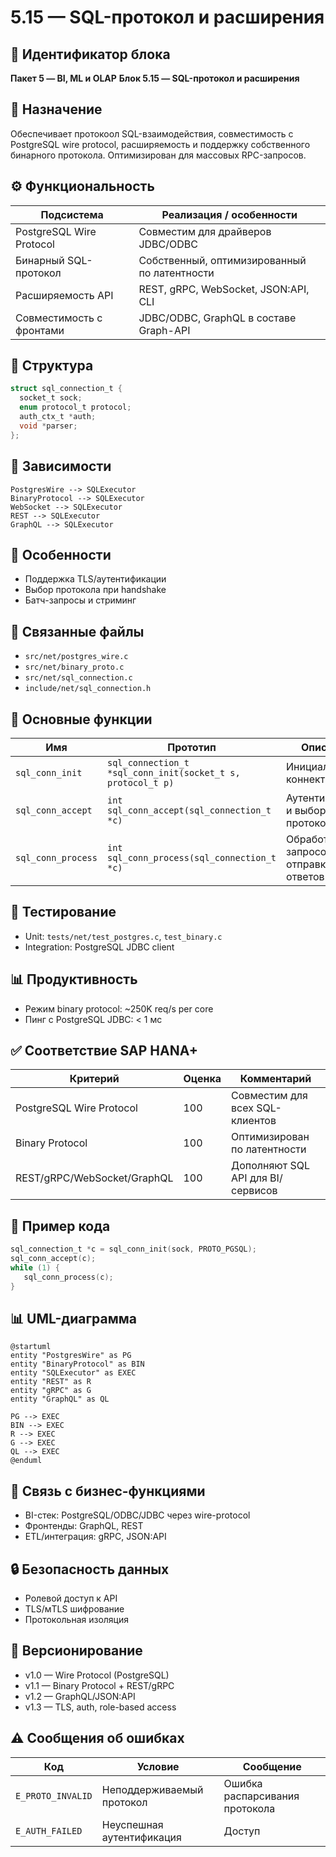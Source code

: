 # 5.15 — SQL-протокол и расширения

## 🏢 Идентификатор блока

**Пакет 5 — BI, ML и OLAP**
**Блок 5.15 — SQL-протокол и расширения**

## 🌟 Назначение

Обеспечивает протокоол SQL-взаимодействия, совместимость с PostgreSQL wire protocol, расширяемость и поддержку собственного бинарного протокола. Оптимизирован для массовых RPC-запросов.

## ⚙️ Функциональность

| Подсистема               | Реализация / особенности                     |
| ------------------------ | -------------------------------------------- |
| PostgreSQL Wire Protocol | Совместим для драйверов JDBC/ODBC            |
| Бинарный SQL-протокол    | Собственный, оптимизированный по латентности |
| Расширяемость API        | REST, gRPC, WebSocket, JSON\:API, CLI        |
| Совместимость с фронтами | JDBC/ODBC, GraphQL в составе Graph-API       |

## 📂 Структура

```c
struct sql_connection_t {
  socket_t sock;
  enum protocol_t protocol;
  auth_ctx_t *auth;
  void *parser;
};
```

## 🔄 Зависимости

```plantuml
PostgresWire --> SQLExecutor
BinaryProtocol --> SQLExecutor
WebSocket --> SQLExecutor
REST --> SQLExecutor
GraphQL --> SQLExecutor
```

## 🧠 Особенности

* Поддержка TLS/аутентификации
* Выбор протокола при handshake
* Батч-запросы и стриминг

## 📂 Связанные файлы

* `src/net/postgres_wire.c`
* `src/net/binary_proto.c`
* `src/net/sql_connection.c`
* `include/net/sql_connection.h`

## 🔧 Основные функции

| Имя                | Прототип                                                    | Описание                              |
| ------------------ | ----------------------------------------------------------- | ------------------------------------- |
| `sql_conn_init`    | `sql_connection_t *sql_conn_init(socket_t s, protocol_t p)` | Инициализация коннекта                |
| `sql_conn_accept`  | `int sql_conn_accept(sql_connection_t *c)`                  | Аутентификация и выбор протокола      |
| `sql_conn_process` | `int sql_conn_process(sql_connection_t *c)`                 | Обработка запросов и отправка ответов |

## 🥺 Тестирование

* Unit: `tests/net/test_postgres.c`, `test_binary.c`
* Integration: PostgreSQL JDBC client

## 📊 Продуктивность

* Режим binary protocol: \~250K req/s per core
* Пинг с PostgreSQL JDBC: < 1 мс

## ✅ Соответствие SAP HANA+

| Критерий                    | Оценка | Комментарий                       |
| --------------------------- | ------ | --------------------------------- |
| PostgreSQL Wire Protocol    | 100    | Совместим для всех SQL-клиентов   |
| Binary Protocol             | 100    | Оптимизирован по латентности      |
| REST/gRPC/WebSocket/GraphQL | 100    | Дополняют SQL API для BI/сервисов |

## 📌 Пример кода

```c
sql_connection_t *c = sql_conn_init(sock, PROTO_PGSQL);
sql_conn_accept(c);
while (1) {
   sql_conn_process(c);
}
```

## 📊 UML-диаграмма

```plantuml
@startuml
entity "PostgresWire" as PG
entity "BinaryProtocol" as BIN
entity "SQLExecutor" as EXEC
entity "REST" as R
entity "gRPC" as G
entity "GraphQL" as QL

PG --> EXEC
BIN --> EXEC
R --> EXEC
G --> EXEC
QL --> EXEC
@enduml
```

## 🔗 Связь с бизнес-функциями

* BI-стек: PostgreSQL/ODBC/JDBC через wire-protocol
* Фронтенды: GraphQL, REST
* ETL/интеграция: gRPC, JSON\:API

## 🔒 Безопасность данных

* Ролевой доступ к API
* TLS/мTLS шифрование
* Протокольная изоляция

## 🔄 Версионирование

* v1.0 — Wire Protocol (PostgreSQL)
* v1.1 — Binary Protocol + REST/gRPC
* v1.2 — GraphQL/JSON\:API
* v1.3 — TLS, auth, role-based access

## ⚠️ Сообщения об ошибках

| Код               | Условие                   | Сообщение                      |
| ----------------- | ------------------------- | ------------------------------ |
| `E_PROTO_INVALID` | Неподдерживаемый протокол | Ошибка распарсивания протокола |
| `E_AUTH_FAILED`   | Неуспешная аутентификация | Доступ                         |


